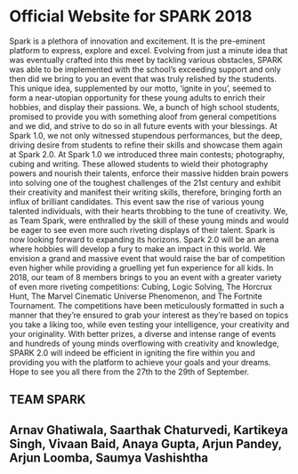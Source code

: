 
# Official Website for SPARK 2018

Spark is a plethora of innovation and excitement. It is the pre-eminent platform to express, explore and excel. Evolving from just a minute idea that was eventually crafted into this meet by tackling various obstacles, SPARK was able to be implemented with the school’s exceeding support and only then did we bring to you an event that was truly relished by the students. This unique idea, supplemented by our motto, ‘ignite in you’, seemed to form a near-utopian opportunity for these young adults to enrich their hobbies, and display their passions. We, a bunch of high school students, promised to provide you with something aloof from general competitions and we did, and strive to do so in all future events with your blessings. At Spark 1.0, we not only witnessed stupendous performances, but the deep, driving desire from students to refine their skills and showcase them again at Spark 2.0. 
At Spark 1.0 we introduced three main contests; photography, cubing and writing. These allowed students to wield their photography powers and nourish their talents, enforce their massive hidden brain powers into solving one of the toughest challenges of the 21st century and exhibit their creativity and manifest their writing skills, therefore, bringing forth an influx of brilliant candidates. This event saw the rise of various young talented individuals, with their hearts throbbing to the tune of creativity. We, as Team Spark, were enthralled by the skill of these young minds and would be eager to see even more such riveting displays of their talent.
Spark is now looking forward to expanding its horizons. Spark 2.0 will be an arena where hobbies will develop a fury to make an impact in this world. We envision a grand and massive event that would raise the bar of competition even higher while providing a gruelling yet fun experience for all kids. In 2018, our team of 8 members brings to you an event with a greater variety of even more riveting competitions: Cubing, Logic Solving, The Horcrux Hunt, The Marvel Cinematic Universe Phenomenon, and The Fortnite Tournament. The competitions have been meticulously formatted in such a manner that they’re ensured to grab your interest as they’re based on topics you take a liking too, while even testing your intelligence, your creativity and your originality. With better prizes, a diverse and intense range of events and hundreds of young minds overflowing with creativity and knowledge, SPARK 2.0 will indeed be efficient in igniting the fire within you and providing you with the platform to achieve your goals and your dreams. Hope to see you all there from the 27th to the 29th of September.


## TEAM SPARK
## Arnav Ghatiwala, Saarthak Chaturvedi, Kartikeya Singh, Vivaan Baid, Anaya Gupta, Arjun Pandey, Arjun Loomba, Saumya Vashishtha

